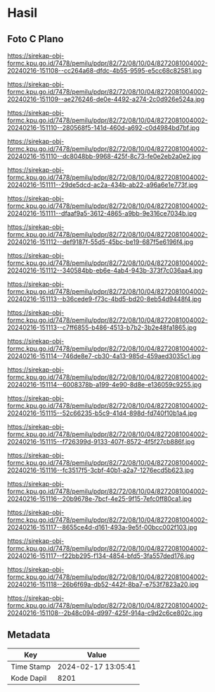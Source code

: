# Hasil

## Foto C Plano

https://sirekap-obj-formc.kpu.go.id/7478/pemilu/pdpr/82/72/08/10/04/8272081004002-20240216-151108--cc264a68-dfdc-4b55-9595-e5cc68c82581.jpg

https://sirekap-obj-formc.kpu.go.id/7478/pemilu/pdpr/82/72/08/10/04/8272081004002-20240216-151109--ae276246-de0e-4492-a274-2c0d926e524a.jpg

https://sirekap-obj-formc.kpu.go.id/7478/pemilu/pdpr/82/72/08/10/04/8272081004002-20240216-151110--280568f5-141d-460d-a692-c0d4984bd7bf.jpg

https://sirekap-obj-formc.kpu.go.id/7478/pemilu/pdpr/82/72/08/10/04/8272081004002-20240216-151110--dc8048bb-9968-425f-8c73-fe0e2eb2a0e2.jpg

https://sirekap-obj-formc.kpu.go.id/7478/pemilu/pdpr/82/72/08/10/04/8272081004002-20240216-151111--29de5dcd-ac2a-434b-ab22-a96a6e1e773f.jpg

https://sirekap-obj-formc.kpu.go.id/7478/pemilu/pdpr/82/72/08/10/04/8272081004002-20240216-151111--dfaaf9a5-3612-4865-a9bb-9e316ce7034b.jpg

https://sirekap-obj-formc.kpu.go.id/7478/pemilu/pdpr/82/72/08/10/04/8272081004002-20240216-151112--def9187f-55d5-45bc-be19-687f5e6196f4.jpg

https://sirekap-obj-formc.kpu.go.id/7478/pemilu/pdpr/82/72/08/10/04/8272081004002-20240216-151112--340584bb-eb6e-4ab4-943b-373f7c036aa4.jpg

https://sirekap-obj-formc.kpu.go.id/7478/pemilu/pdpr/82/72/08/10/04/8272081004002-20240216-151113--b36cede9-f73c-4bd5-bd20-8eb54d9448f4.jpg

https://sirekap-obj-formc.kpu.go.id/7478/pemilu/pdpr/82/72/08/10/04/8272081004002-20240216-151113--c7ff6855-b486-4513-b7b2-3b2e48fa1865.jpg

https://sirekap-obj-formc.kpu.go.id/7478/pemilu/pdpr/82/72/08/10/04/8272081004002-20240216-151114--746de8e7-cb30-4a13-985d-459aed3035c1.jpg

https://sirekap-obj-formc.kpu.go.id/7478/pemilu/pdpr/82/72/08/10/04/8272081004002-20240216-151114--6008378b-a199-4e90-8d8e-e136059c9255.jpg

https://sirekap-obj-formc.kpu.go.id/7478/pemilu/pdpr/82/72/08/10/04/8272081004002-20240216-151115--52c66235-b5c9-41d4-898d-fd740f10b1a4.jpg

https://sirekap-obj-formc.kpu.go.id/7478/pemilu/pdpr/82/72/08/10/04/8272081004002-20240216-151115--f726399d-9133-407f-8572-4f5f27cb886f.jpg

https://sirekap-obj-formc.kpu.go.id/7478/pemilu/pdpr/82/72/08/10/04/8272081004002-20240216-151116--fc3517f5-3cbf-40b1-a2a7-1276ecd5b623.jpg

https://sirekap-obj-formc.kpu.go.id/7478/pemilu/pdpr/82/72/08/10/04/8272081004002-20240216-151116--20b9678e-7bcf-4e25-9f15-7efc0ff80ca1.jpg

https://sirekap-obj-formc.kpu.go.id/7478/pemilu/pdpr/82/72/08/10/04/8272081004002-20240216-151117--8655ce4d-d161-493a-9e5f-00bcc002f103.jpg

https://sirekap-obj-formc.kpu.go.id/7478/pemilu/pdpr/82/72/08/10/04/8272081004002-20240216-151117--f22bb295-f134-4854-bfd5-3fa557ded176.jpg

https://sirekap-obj-formc.kpu.go.id/7478/pemilu/pdpr/82/72/08/10/04/8272081004002-20240216-151118--26b6f69a-db52-442f-8ba7-e753f7823a20.jpg

https://sirekap-obj-formc.kpu.go.id/7478/pemilu/pdpr/82/72/08/10/04/8272081004002-20240216-151108--2b48c094-d997-425f-914a-c9d2c6ce802c.jpg


## Metadata

| Key        | Value               |
| ---------- | ------------------- |
| Time Stamp | 2024-02-17 13:05:41 |
| Kode Dapil | 8201                |



